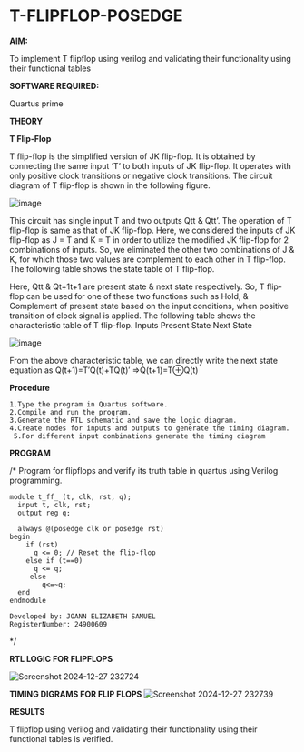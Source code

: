 # T-FLIPFLOP-POSEDGE

**AIM:**

To implement  T flipflop using verilog and validating their functionality using their functional tables

**SOFTWARE REQUIRED:**

Quartus prime

**THEORY**

**T Flip-Flop**

T flip-flop is the simplified version of JK flip-flop. It is obtained by connecting the same input ‘T’ to both inputs of JK flip-flop. It operates with only positive clock transitions or negative clock transitions. The circuit diagram of T flip-flop is shown in the following figure.

![image](https://github.com/naavaneetha/T-FLIPFLOP-POSEDGE/assets/154305477/458a68fe-2d08-4a9d-ac4f-7ae0480ce0bd)

 
This circuit has single input T and two outputs Qtt & Qtt’. The operation of T flip-flop is same as that of JK flip-flop. Here, we considered the inputs of JK flip-flop as J = T and K = T in order to utilize the modified JK flip-flop for 2 combinations of inputs. So, we eliminated the other two combinations of J & K, for which those two values are complement to each other in T flip-flop. The following table shows the state table of T flip-flop.

Here, Qtt & Qt+1t+1 are present state & next state respectively. So, T flip-flop can be used for one of these two functions such as Hold, & Complement of present state based on the input conditions, when positive transition of clock signal is applied. The following table shows the characteristic table of T flip-flop. Inputs Present State Next State

![image](https://github.com/naavaneetha/T-FLIPFLOP-POSEDGE/assets/154305477/cdd7fb32-539f-4b66-bb8d-f305a153c886)

 
From the above characteristic table, we can directly write the next state equation as Q(t+1)=T′Q(t)+TQ(t)′ ⇒Q(t+1)=T⊕Q(t)

**Procedure**
```
1.Type the program in Quartus software.
2.Compile and run the program.
3.Generate the RTL schematic and save the logic diagram.
4.Create nodes for inputs and outputs to generate the timing diagram.
 5.For different input combinations generate the timing diagram 
```
**PROGRAM**

/* Program for flipflops and verify its truth table in quartus using Verilog programming.
```
module t_ff_ (t, clk, rst, q);
  input t, clk, rst;
  output reg q;

  always @(posedge clk or posedge rst) 
begin
    if (rst)
      q <= 0; // Reset the flip-flop
    else if (t==0)
      q <= q; 
     else
        q<=~q;
  end
endmodule

Developed by: JOANN ELIZABETH SAMUEL
RegisterNumber: 24900609
```
*/

**RTL LOGIC FOR FLIPFLOPS**

![Screenshot 2024-12-27 232724](https://github.com/user-attachments/assets/9c496601-e60b-4b02-9b50-c9511a811f9a)

**TIMING DIGRAMS FOR FLIP FLOPS**
![Screenshot 2024-12-27 232739](https://github.com/user-attachments/assets/3409c4f5-1093-4a6f-a495-49253ce0f125)


**RESULTS**

 T flipflop using verilog and validating their functionality using their functional tables is verified.
